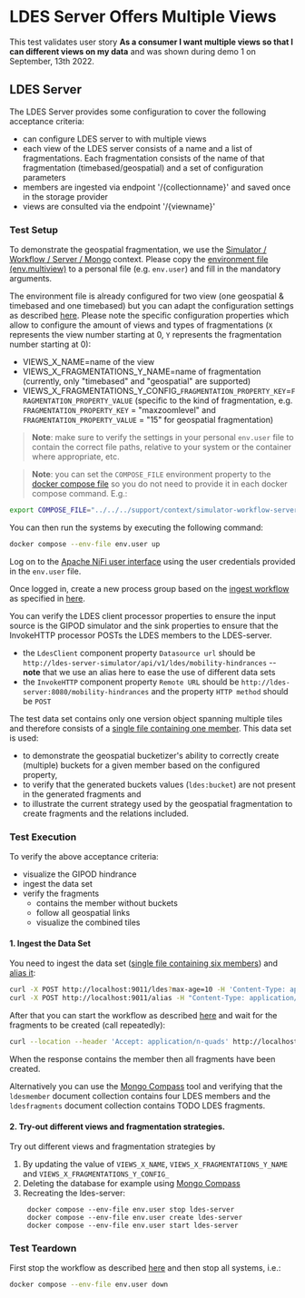 # LDES Server Offers Multiple Views
This test validates user story **As a consumer I want multiple views so that I can different views on my data** and was shown during demo 1 on September, 13th 2022.

## LDES Server
The LDES Server provides some configuration to cover the following acceptance criteria:
* can configure LDES server to with multiple views
* each view of the LDES server consists of a name and a list of fragmentations. Each fragmentation consists of the name of that fragmentation (timebased/geospatial) and a set of configuration parameters
* members are ingested via endpoint '/{collectionname}' and saved once in the storage provider
* views are consulted via the endpoint '/{viewname}'

### Test Setup
To demonstrate the geospatial fragmentation, we use the [Simulator / Workflow / Server / Mongo](../../../support/context/simulator-workflow-server-mongo/README.md) context. Please copy the [environment file (env.multiview)](./env.multiview) to a personal file (e.g. `env.user`) and fill in the mandatory arguments. 

The environment file is already configured for two view (one geospatial & timebased and one timebased) but you can adapt the configuration settings as described [here](../../../support/context/simulator-workflow-server-mongo/README.md#multiview). 
Please note the specific configuration properties which allow to configure the amount of views and types of fragmentations (`X` represents the view number starting at 0, `Y` represents the fragmentation number starting at 0):
* VIEWS_X_NAME=name of the view
* VIEWS_X_FRAGMENTATIONS_Y_NAME=name of fragmentation (currently, only "timebased" and "geospatial" are supported)
* VIEWS_X_FRAGMENTATIONS_Y_CONFIG_`FRAGMENTATION_PROPERTY_KEY`=`FRAGMENTATION_PROPERTY_VALUE` (specific to the kind of fragmentation, e.g. `FRAGMENTATION_PROPERTY_KEY` = "maxzoomlevel" and `FRAGMENTATION_PROPERTY_VALUE` = "15" for geospatial fragmentation)

> **Note**: make sure to verify the settings in your personal `env.user` file to contain the correct file paths, relative to your system or the container where appropriate, etc.

> **Note**: you can set the `COMPOSE_FILE` environment property to the [docker compose file](../../../support/context/simulator-workflow-server-mongo/docker-compose.yml) so you do not need to provide it in each docker compose command. E.g.:
```bash
export COMPOSE_FILE="../../../support/context/simulator-workflow-server-mongo/docker-compose.yml"
```

You can then run the systems by executing the following command:
```bash
docker compose --env-file env.user up
```

Log on to the [Apache NiFi user interface](https://localhost:8443/nifi) using the user credentials provided in the `env.user` file.

Once logged in, create a new process group based on the [ingest workflow](./nifi-workflow.json) as specified in [here](../../../support/workflow/README.md#creating-a-workflow).

You can verify the LDES client processor properties to ensure the input source is the GIPOD simulator and the sink properties to ensure that the InvokeHTTP processor POSTs the LDES members to the LDES-server.
* the `LdesClient` component property `Datasource url` should be `http://ldes-server-simulator/api/v1/ldes/mobility-hindrances` -- **note** that we use an alias here to ease the use of different data sets
* the `InvokeHTTP` component property `Remote URL` should be `http://ldes-server:8080/mobility-hindrances` and the property `HTTP method` should be `POST`

The test data set contains only one version object spanning multiple tiles and therefore consists of a [single file containing one member](./data/six-members.jsonld). This data set is used:
* to demonstrate the geospatial bucketizer's ability to correctly create (multiple) buckets for a given member based on the configured property,
* to verify that the generated buckets values (`ldes:bucket`) are not present in the generated fragments and
* to illustrate the current strategy used by the geospatial fragmentation to create fragments and the relations included.

### Test Execution
To verify the above acceptance criteria:
* visualize the GIPOD hindrance
* ingest the data set
* verify the fragments
    * contains the member without buckets
    * follow all geospatial links
    * visualize the combined tiles

#### 1. Ingest the Data Set
You need to ingest the data set ([single file containing six members](./data/six-members.jsonld)) and [alias it](./create-alias.json):
```bash
curl -X POST http://localhost:9011/ldes?max-age=10 -H 'Content-Type: application/json-ld' -d '@data/six-members.jsonld'
curl -X POST http://localhost:9011/alias -H "Content-Type: application/json" -d '@create-alias.json'
```

After that you can start the workflow as described [here](../../../support/workflow/README.md#starting-a-workflow) and wait for the fragments to be created (call repeatedly):
```bash
curl --location --header 'Accept: application/n-quads' http://localhost:8080/mobility-hindrances
```


When the response contains the member then all fragments have been created.

Alternatively you can use the [Mongo Compass](https://www.mongodb.com/products/compass) tool and verifying that the `ldesmember` document collection contains four LDES members and the `ldesfragments` document collection contains TODO LDES fragments.

#### 2. Try-out different views and fragmentation strategies.

Try out different views and fragmentation strategies by
1. By updating the value of `VIEWS_X_NAME`, `VIEWS_X_FRAGMENTATIONS_Y_NAME` and `VIEWS_X_FRAGMENTATIONS_Y_CONFIG_`
2. Deleting the database for example using [Mongo Compass](https://www.mongodb.com/products/compass)
3. Recreating the ldes-server:
   ```
    docker compose --env-file env.user stop ldes-server  
    docker compose --env-file env.user create ldes-server
    docker compose --env-file env.user start ldes-server   
    ``` 

### Test Teardown
First stop the workflow as described [here](../../../support/workflow/README.md#stopping-a-workflow) and then stop all systems, i.e.:
```bash
docker compose --env-file env.user down
```
